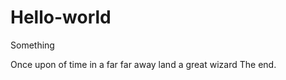 Hello-world
===========

Something

Once upon of time in a far far away land a great wizard
The end.
